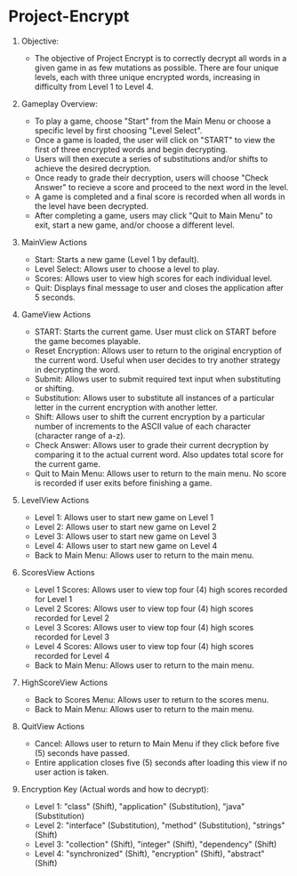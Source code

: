 # Project-Encrypt

1. 	Objective:
	- The objective of Project Encrypt is to correctly decrypt all words in a given game in as few mutations as possible.
	There are four unique levels, each with three unique encrypted words, increasing in difficulty from Level 1 to Level 4.

2.	Gameplay Overview:
	- To play a game, choose "Start" from the Main Menu or choose a specific level by first choosing "Level Select".
	- Once a game is loaded, the user will click on "START" to view the first of three encrypted words and begin decrypting.
	- Users will then execute a series of substitutions and/or shifts to achieve the desired decryption.
	- Once ready to grade their decryption, users will choose "Check Answer" to recieve a score and proceed to the next word in the level.
	- A game is completed and a final score is recorded when all words in the level have been decrypted. 
	- After completing a game, users may click "Quit to Main Menu" to exit, start a new game, and/or choose a different level.

3. 	MainView Actions
	- Start:			Starts a new game (Level 1 by default).
	- Level Select:	Allows user to choose a level to play.
	- Scores: 		Allows user to view high scores for each individual level.
	- Quit:			Displays final message to user and closes the application after 5 seconds.

4.	GameView Actions
	- START:				Starts the current game. User must click on START before the game becomes playable.
	- Reset Encryption:	Allows user to return to the original encryption of the current word. Useful when user decides to try another strategy in decrypting the word.
	- Submit:			Allows user to submit required text input when substituting or shifting.
	- Substitution:		Allows user to substitute all instances of a particular letter in the current encryption with another letter. 
	- Shift:				Allows user to shift the current encryption by a particular number of increments to the ASCII value of each character (character range of a-z).
	- Check Answer:		Allows user to grade their current decryption by comparing it to the actual current word. Also updates total score for the current game.
	- Quit to Main Menu:	Allows user to return to the main menu. No score is recorded if user exits before finishing a game.
	
5. 	LevelView Actions
	- Level 1:			Allows user to start new game on Level 1
	- Level 2:			Allows user to start new game on Level 2
	- Level 3:			Allows user to start new game on Level 3
	- Level 4: 			Allows user to start new game on Level 4
	- Back to Main Menu:	Allows user to return to the main menu.
	
6.	ScoresView Actions
	- Level 1 Scores: 	Allows user to view top four (4) high scores recorded for Level 1
	- Level 2 Scores: 	Allows user to view top four (4) high scores recorded for Level 2
	- Level 3 Scores: 	Allows user to view top four (4) high scores recorded for Level 3
	- Level 4 Scores: 	Allows user to view top four (4) high scores recorded for Level 4
	- Back to Main Menu:	Allows user to return to the main menu. 
	
7. 	HighScoreView Actions
	- Back to Scores Menu:	Allows user to return to the scores menu. 
	- Back to Main Menu:		Allows user to return to the main menu.
	
8. 	QuitView Actions
	- Cancel:	Allows user to return to Main Menu if they click before five (5) seconds have passed.
	- Entire application closes five (5) seconds after loading this view if no user action is taken. 
	
9.	Encryption Key (Actual words and how to decrypt):
	- Level 1:	"class" (Shift), "application" (Substitution), "java" (Substitution)
	- Level 2:	"interface" (Substitution), "method" (Substitution), "strings" (Shift)
	- Level 3:	"collection" (Shift), "integer" (Shift), "dependency" (Shift)
	- Level 4: 	"synchronized" (Shift), "encryption" (Shift), "abstract" (Shift)